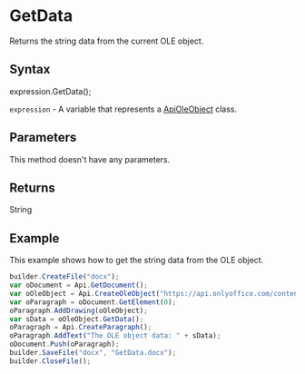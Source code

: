 # GetData

Returns the string data from the current OLE object.

## Syntax

expression.GetData();

`expression` - A variable that represents a [ApiOleObject](../ApiOleObject.md) class.

## Parameters

This method doesn't have any parameters.

## Returns

String

## Example

This example shows how to get the string data from the OLE object.

```javascript
builder.CreateFile("docx");
var oDocument = Api.GetDocument();
var oOleObject = Api.CreateOleObject("https://api.onlyoffice.com/content/img/docbuilder/examples/ole-object-image.png", 130 * 36000, 90 * 36000, "https://youtu.be/SKGz4pmnpgY", "asc.{38E022EA-AD92-45FC-B22B-49DF39746DB4}");
var oParagraph = oDocument.GetElement(0);
oParagraph.AddDrawing(oOleObject);
var sData = oOleObject.GetData();
oParagraph = Api.CreateParagraph();
oParagraph.AddText("The OLE object data: " + sData);
oDocument.Push(oParagraph);
builder.SaveFile("docx", "GetData.docx");
builder.CloseFile();
```